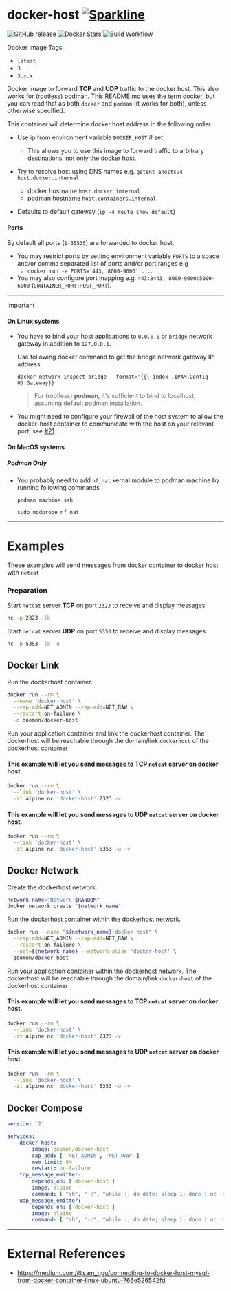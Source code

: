 
# docker-host [![Sparkline](https://stars.medv.io/qoomon/docker-host.svg)](https://stars.medv.io/qoomon/docker-host)

[![GitHub release](https://img.shields.io/github/release/qoomon/docker-host.svg)](https://hub.docker.com/r/qoomon/docker-host/)
[![Docker Stars](https://img.shields.io/docker/pulls/qoomon/docker-host.svg)](https://hub.docker.com/r/qoomon/docker-host/)
[![Build Workflow](https://github.com/qoomon/docker-host/workflows/Build/badge.svg)](https://github.com/qoomon/docker-host/actions?query=workflow%3ABuild)


Docker Image Tags:
* `latest`
* `3`
* `3.x.x`

Docker image to forward **TCP** and **UDP** traffic to the docker host. This
also works for (rootless) podman. This README.md uses the term docker, but you
can read that as both `docker` and `podman` (it works for both), unless
otherwise specified.

This container will determine docker host address in the following order
* Use ip from environment variable `DOCKER_HOST` if set
  * This allows you to use this image to forward traffic to arbitrary destinations, not only the docker host.
* Try to resolve host using DNS names e.g. `getent ahostsv4 host.docker.internal` 
  * docker hostname `host.docker.internal` 
  * podman hostname `host.containers.internal`


* Defaults to default gateway (`ip -4 route show default`)

#### Ports
By default all ports (`1-65535`) are forwarded to docker host. 

* You may restrict ports by setting environment variable `PORTS` to a space and/or comma separated list of ports and/or port ranges e.g 
  * `docker run -e PORTS='443, 8000-9000' ...`. 
* You may also configure port mapping e.g. `443:8443, 8000-9000:5000-6000` (`CONTAINER_PORT:HOST_PORT`).

---
> [!IMPORTANT]
> #### On **Linux systems**
> 
> * You have to bind your host applications to `0.0.0.0` or `bridge` network gateway in addition to `127.0.0.1`. 
> 
>   Use following docker command to get the bridge network gateway IP address 
> 
>   `docker network inspect bridge --format='{{( index .IPAM.Config 0).Gateway}}'`
> 
>   > For (rootless) **podman**, it's sufficient to bind to localhost, assuming
>   > default podman installation.
> 
> * You might need to configure your firewall of the host system to allow the docker-host container to communicate with the host on your relevant port, see [#21](https://github.com/qoomon/docker-host/issues/21#issuecomment-497831038).
> 
> #### On **MacOS systems**
> 
> ##### Podman Only
> 
> * You probably need to add `nf_nat` kernal module to podman machine by running following commands
> 
>   ```shell
>   podman machine ssh
> 
>   sudo modprobe nf_nat
>   ```

---

# Examples
These examples will send messages from docker container to docker host with `netcat`

### Preparation
Start `netcat` server **TCP** on port `2323` to receive and display messages
```sh
nc -p 2323 -lk
```
Start `netcat` server **UDP** on port `5353` to receive and display messages
```sh
nc -p 5353 -lk -u
```   

## Docker Link
Run the dockerhost container.
```sh
docker run --rm \
  --name 'docker-host' \
  --cap-add=NET_ADMIN --cap-add=NET_RAW \
  --restart on-failure \
  -d qoomon/docker-host
```
Run your application container and link the dockerhost container.
The dockerhost will be reachable through the domain/link `dockerhost` of the dockerhost container
#### This example will let you send messages to **TCP** `netcat` server on docker host.
```sh
docker run --rm \
  --link 'docker-host' \
  -it alpine nc 'docker-host' 2323 -v
```
#### This example will let you send messages to **UDP** `netcat` server on docker host.
```sh
docker run --rm \
  --link 'docker-host' \
  -it alpine nc 'docker-host' 5353 -u -v
```

## Docker Network
Create the dockerhost network.
```sh
network_name="Network-$RANDOM"
docker network create "$network_name"
```
Run the dockerhost container within the dockerhost network.
```sh
docker run --name "${network_name}-docker-host" \
  --cap-add=NET_ADMIN --cap-add=NET_RAW \
  --restart on-failure \
  --net=${network_name} --network-alias 'docker-host' \
  qoomon/docker-host
```
Run your application container within the dockerhost network.
The dockerhost will be reachable through the domain/link `docker-host` of the dockerhost container
#### This example will let you send messages to **TCP** `netcat` server on docker host.
```sh
docker run --rm \
  --link 'docker-host' \
  -it alpine nc 'docker-host' 2323 -v
```
#### This example will let you send messages to **UDP** `netcat` server on docker host.
```sh
docker run --rm \
  --link 'docker-host' \
  -it alpine nc 'docker-host' 5353 -u -v
```

## Docker Compose
```yaml
version: '2'

services:
    docker-host:
        image: qoomon/docker-host
        cap_add: [ 'NET_ADMIN', 'NET_RAW' ]
        mem_limit: 8M
        restart: on-failure
    tcp_message_emitter:
        depends_on: [ docker-host ]
        image: alpine
        command: [ "sh", "-c", "while :; do date; sleep 1; done | nc 'docker-host' 2323 -v"]
    udp_message_emitter:
        depends_on: [ docker-host ]
        image: alpine
        command: [ "sh", "-c", "while :; do date; sleep 1; done | nc 'docker-host' 5353 -u -v"]
```

---
# External References
* https://medium.com/@sam_ngu/connecting-to-docker-host-mysql-from-docker-container-linux-ubuntu-766e526542fd
